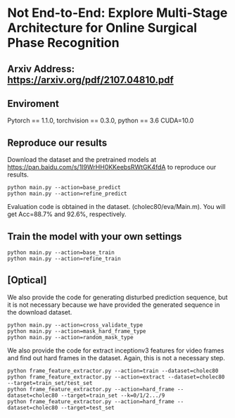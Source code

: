 # Not End-to-End: Explore Multi-Stage Architecture for Online Surgical Phase Recognition

## Arxiv Address: https://arxiv.org/pdf/2107.04810.pdf

## Enviroment
Pytorch == 1.1.0, torchvision == 0.3.0, python == 3.6 CUDA=10.0

## Reproduce our results
Download the dataset and the pretrained models at https://pan.baidu.com/s/1I9WrHH0KKeebsRWtGK4fdA to reproduce our results.

```
python main.py --action=base_predict
python main.py --action=refine_predict
```

Evaluation code is obtained in the dataset. (cholec80/eva/Main.m).
You will get Acc=88.7% and 92.6%, respectively.

## Train the model with your own settings
```
python main.py --action=base_train
python main.py --action=refine_train
```


## [Optical]
We also provide the code for generating disturbed prediction sequence, but it is not necessary because we have provided the generated sequence in the download dataset.
```
python main.py --action=cross_validate_type
python main.py --action=mask_hard_frame_type
python main.py --action=random_mask_type
```

We also provide the code for extract inceptionv3 features for video frames and find out hard frames in the dataset. Again, this is not a necessary step.   
```
python frame_feature_extractor.py --action=train --dataset=cholec80
python frame_feature_extractor.py --action=extract --dataset=cholec80 --target=train_set/test_set
python frame_feature_extractor.py --action=hard_frame --dataset=cholec80 --target=train_set --k=0/1/2.../9
python frame_feature_extractor.py --action=hard_frame --dataset=cholec80 --target=test_set
```
